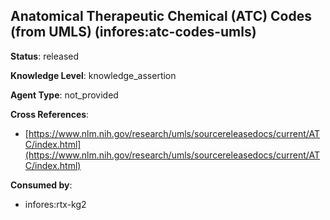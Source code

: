 [//]: # (DO NOT MANUALLY EDIT THIS FILE. IT IS GENERATED FROM A TEMPLATE.)

## Anatomical Therapeutic Chemical (ATC) Codes (from UMLS) (infores:atc-codes-umls)

**Status**: released
  
**Knowledge Level**: knowledge_assertion
  
**Agent Type**: not_provided



**Cross References**:

- [https://www.nlm.nih.gov/research/umls/sourcereleasedocs/current/ATC/index.html](https://www.nlm.nih.gov/research/umls/sourcereleasedocs/current/ATC/index.html)


**Consumed by**:

- infores:rtx-kg2